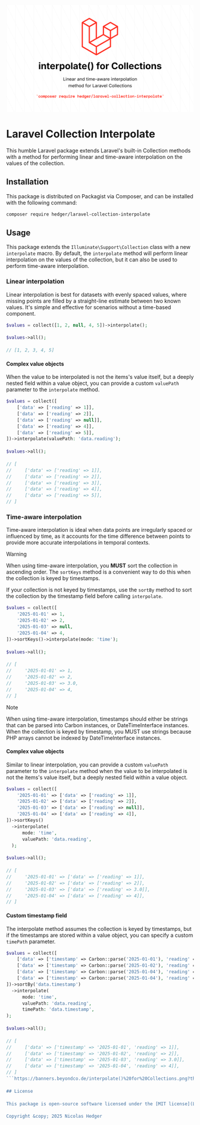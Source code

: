 ![](banner.png)

# Laravel Collection Interpolate

This humble Laravel package extends Laravel's built-in Collection methods with
a method for performing linear and time-aware interpolation on the values of
the collection.

## Installation

This package is distributed on Packagist via Composer, and can be installed
with the following command:

```bash
composer require hedger/laravel-collection-interpolate
```

## Usage

This package extends the `Illuminate\Support\Collection` class with a new `interpolate` macro. By default, the `interpolate` method will perform linear interpolation on the values of the collection, but it can also be used to perform time-aware interpolation.

### Linear interpolation

Linear interpolation is best for datasets with evenly spaced values, where 
missing points are filled by a straight-line estimate between two known values.
It's simple and effective for scenarios without a time-based component.

```php
$values = collect([1, 2, null, 4, 5])->interpolate();

$values->all(); 

// [1, 2, 3, 4, 5]
```

#### Complex value objects

When the value to be interpolated is not the items's value itself, but a deeply 
nested field within a value object, you can provide a custom `valuePath` 
parameter to the `interpolate` method.

```php
$values = collect([
    ['data' => ['reading' => 1]],
    ['data' => ['reading' => 2]],
    ['data' => ['reading' => null]],
    ['data' => ['reading' => 4]],
    ['data' => ['reading' => 5]],
])->interpolate(valuePath: 'data.reading');

$values->all();

// [
//     ['data' => ['reading' => 1]],
//     ['data' => ['reading' => 2]],
//     ['data' => ['reading' => 3]],
//     ['data' => ['reading' => 4]],
//     ['data' => ['reading' => 5]],
// ]
```

### Time-aware interpolation

Time-aware interpolation is ideal when data points are irregularly spaced or 
influenced by time, as it accounts for the time difference between points to 
provide more accurate interpolations in temporal contexts.

> [!WARNING]
> When using time-aware interpolation, you **MUST** sort the collection in 
> ascending order. The `sortKeys` method is a convenient way to do this
> when the collection is keyed by timestamps.
>
> If your collection is not keyed by timestamps, use the `sortBy` method
> to sort the collection by the timestamp field before calling `interpolate`.

```php
$values = collect([
    '2025-01-01' => 1,
    '2025-01-02' => 2,
    '2025-01-03' => null,
    '2025-01-04' => 4,
])->sortKeys()->interpolate(mode: 'time');

$values->all();

// [
//     '2025-01-01' => 1,
//     '2025-01-02' => 2,
//     '2025-01-03' => 3.0,
//     '2025-01-04' => 4,
// ]
```

> [!NOTE]
> When using time-aware interpolation, timestamps should either be strings that
> can be parsed into Carbon instances, or DateTimeInterface instances. When the
> collection is keyed by timestamp, you MUST use strings because PHP arrays cannot
> be indexed by DateTimeInterface instances.

#### Complex value objects

Similar to linear interpolation, you can provide a custom `valuePath` parameter
to the `interpolate` method when the value to be interpolated is not the items's
value itself, but a deeply nested field within a value object.

```php
$values = collect([
    '2025-01-01' => ['data' => ['reading' => 1]],
    '2025-01-02' => ['data' => ['reading' => 2]],
    '2025-01-03' => ['data' => ['reading' => null]],
    '2025-01-04' => ['data' => ['reading' => 4]],
])->sortKeys()
  ->interpolate(
      mode: 'time', 
      valuePath: 'data.reading',
  );

$values->all();

// [
//     '2025-01-01' => ['data' => ['reading' => 1]],
//     '2025-01-02' => ['data' => ['reading' => 2]],
//     '2025-01-03' => ['data' => ['reading' => 3.0]],
//     '2025-01-04' => ['data' => ['reading' => 4]],
// ]
```

#### Custom timestamp field

The interpolate method assumes the collection is keyed by timestamps, but if 
the timestamps are stored within a value object, you can specify a custom 
`timePath` parameter.

```php
$values = collect([
    ['data' => ['timestamp' => Carbon::parse('2025-01-01'), 'reading' => 1]],
    ['data' => ['timestamp' => Carbon::parse('2025-01-02'), 'reading' => 2]],
    ['data' => ['timestamp' => Carbon::parse('2025-01-04'), 'reading' => null]],
    ['data' => ['timestamp' => Carbon::parse('2025-01-04'), 'reading' => 4]],
])->sortBy('data.timestamp')
  ->interpolate(
      mode: 'time', 
      valuePath: 'data.reading',
      timePath: 'data.timestamp',
);

$values->all();

// [
//     ['data' => ['timestamp' => '2025-01-01', 'reading' => 1]],
//     ['data' => ['timestamp' => '2025-01-02', 'reading' => 2]],
//     ['data' => ['timestamp' => '2025-01-03', 'reading' => 3.0]],
//     ['data' => ['timestamp' => '2025-01-04', 'reading' => 4]],
// ]
```https://banners.beyondco.de/interpolate()%20for%20Collections.png?theme=light&packageManager=composer+require&packageName=hedger%2Flaravel-collection-interpolate&pattern=architect&style=style_1&description=Linear+and+time-aware+interpolation+method+for+Laravel+Collections&md=1&showWatermark=0&fontSize=100px&images=https%3A%2F%2Flaravel.com%2Fimg%2Flogomark.min.svg&widths=400&heights=800

## License

This package is open-source software licensed under the [MIT license](LICENSE.md).

Copyright &copy; 2025 Nicolas Hedger
